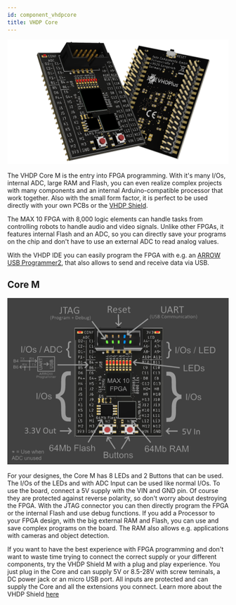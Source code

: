 ```yaml
---
id: component_vhdpcore
title: VHDP Core
---
```


![VHDP Core M](assets/vhdpcore/Items.png)

The VHDP Core M is the entry into FPGA programming. With it's many I/Os, internal ADC, large RAM and Flash, you can even realize complex projects with many components and an internal Arduino-compatible processor that work together. Also with the small form factor, it is perfect to be used directly with your own PCBs or the [VHDP Shield](/docs/component_vhdpshield).

The MAX 10 FPGA with 8,000 logic elements can handle tasks from controlling robots to handle audio and video signals. Unlike other FPGAs, it features internal Flash and an ADC, so you can directly save your programs on the chip and don't have to use an external ADC to read analog values.

With the VHDP IDE you can easily program the FPGA with e.g. an [ARROW USB Programmer2](https://shop.trenz-electronic.de/de/TEI0004-02-ARROW-USB-Programmer2-fuer-die-Entwicklung-mit-Intel-FPGAs-2-54mm-Header?showb2c=1&gclid=CjwKCAjwxrzoBRBBEiwAbtX1n_xRbsUaPdSKMEVeSirnKX1QOCKDTkq6HEBdxTVpna69GR3NHCvp5xoC2jQQAvD_BwE), that also allows to send and receive data via USB.

## Core M
![Core M Overview](assets/vhdpcore/Items1.png)

For your designes, the Core M has 8 LEDs and 2 Buttons that can be used. The I/Os of the LEDs and with ADC Input can be used like normal I/Os. 
To use the board, connect a 5V supply with the VIN and GND pin. Of course they are protected against reverse polarity, so don't worry about destroying the FPGA. 
With the JTAG connector you can then directly program the FPGA or the internal Flash and use debug functions. 
If you add a Processor to your FPGA design, with the big external RAM and Flash, you can use and save complex programs on the board. The RAM also allows e.g. applications with cameras and object detection.

If you want to have the best experience with FPGA programming and don't want to waste time trying to connect the correct supply or your different components, try the VHDP Shield M with a plug and play experience. You just plug in the Core and can supply 5V or 8.5-28V with screw teminals, a DC power jack or an micro USB port. All inputs are protected and can supply the Core and all the extensions you connect. Learn more about the VHDP Shield [here](/docs/component_vhdpshield)